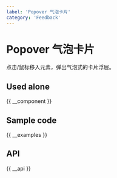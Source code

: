 ```yaml
---
label: 'Popover 气泡卡片'
category: 'Feedback'
---
```


# Popover 气泡卡片

点击/鼠标移入元素，弹出气泡式的卡片浮层。

## Used alone

{{ __component }}

## Sample code

{{ __examples }}

## API

{{ __api }}
